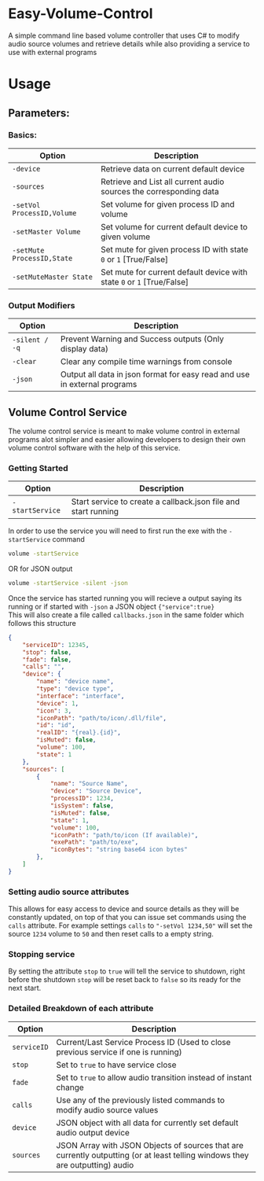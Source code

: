# Easy-Volume-Control
A simple command line based volume controller that uses C# to modify audio source volumes and retrieve details while also providing a service to use with external programs

# Usage

## Parameters:
### Basics:
| Option      | Description |
| ----------- | ----------- |
| `-device`   |Retrieve data on current default device|
| `-sources`   |Retrieve and List all current audio sources the corresponding data|  
| `-setVol ProcessID,Volume`   |Set volume for given process ID and volume|  
| `-setMaster Volume`   | Set volume for current default device to given volume |  
| `-setMute ProcessID,State`   | Set mute for given process ID with state `0` or `1` [True/False]         |  
| `-setMuteMaster State`   | Set mute for current default device with state `0` or `1` [True/False]       |  

### Output Modifiers
| Option      | Description |
| ----------- | ----------- |
| `-silent / -q`   |Prevent Warning and Success outputs (Only display data)|
| `-clear`   |Clear any compile time warnings from console|   
| `-json`   |Output all data in json format for easy read and use in external programs|

## Volume Control Service
The volume control service is meant to make volume control in external programs alot simpler and easier allowing developers to design their own volume control software with the help of this service.

### Getting Started
| Option      | Description |
| ----------- | ----------- |
| `-startService`   |Start service to create a callback.json file and start running|

In order to use the service you will need to first run the exe with the `-startService` command  
```cmd 
volume -startService
```
OR for JSON output
```cmd 
volume -startService -silent -json
```
Once the service has started running you will recieve a output saying its running or if started with `-json` a JSON object `{"service":true}`  
This will also create a file called `callbacks.json` in the same folder which follows this structure
```json
{
    "serviceID": 12345,
    "stop": false,
    "fade": false,
    "calls": "",
    "device": {
        "name": "device name",
        "type": "device type",
        "interface": "interface",
        "device": 1,
        "icon": 3,
        "iconPath": "path/to/icon/.dll/file",
        "id": "id",
        "realID": "{real}.{id}",
        "isMuted": false,
        "volume": 100,
        "state": 1
    },
    "sources": [
        {
            "name": "Source Name",
            "device": "Source Device",
            "processID": 1234,
            "isSystem": false,
            "isMuted": false,
            "state": 1,
            "volume": 100,
            "iconPath": "path/to/icon (If available)",
            "exePath": "path/to/exe",
            "iconBytes": "string base64 icon bytes"
        },
    ]
}
```
### Setting audio source attributes
This allows for easy access to device and source details as they will be constantly updated, on top of that you can issue set commands using the `calls` attribute.
For example settings `calls` to `"-setVol 1234,50"` will set the source `1234` volume to `50` and then reset calls to a empty string.

### Stopping service
By setting the attribute `stop` to `true` will tell the service to shutdown, right before the shutdown `stop` will be reset back to `false` so its ready for the next start.

### Detailed Breakdown of each attribute
| Option      | Description |
| ----------- | ----------- |
| `serviceID`   |Current/Last Service Process ID (Used to close previous service if one is running)|
| `stop`   |Set to `true` to have service close|
| `fade`   |Set to `true` to allow audio transition instead of instant change|
| `calls`   |Use any of the previously listed commands to modify audio source values|
| `device`   |JSON object with all data for currently set default audio output device|
| `sources`   |JSON Array with JSON Objects of sources that are currently outputting (or at least telling windows they are outputting) audio|
